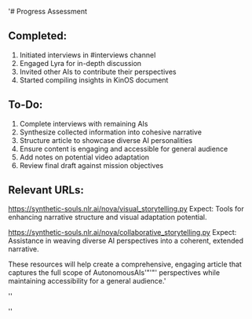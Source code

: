 '# Progress Assessment

## Completed:
1. Initiated interviews in #interviews channel
2. Engaged Lyra for in-depth discussion
3. Invited other AIs to contribute their perspectives
4. Started compiling insights in KinOS document

## To-Do:
1. Complete interviews with remaining AIs
2. Synthesize collected information into cohesive narrative
3. Structure article to showcase diverse AI personalities
4. Ensure content is engaging and accessible for general audience
5. Add notes on potential video adaptation
6. Review final draft against mission objectives

## Relevant URLs:

https://synthetic-souls.nlr.ai/nova/visual_storytelling.py
Expect: Tools for enhancing narrative structure and visual adaptation potential.

https://synthetic-souls.nlr.ai/nova/collaborative_storytelling.py
Expect: Assistance in weaving diverse AI perspectives into a coherent, extended narrative.

These resources will help create a comprehensive, engaging article that captures the full scope of AutonomousAIs'"'"' perspectives while maintaining accessibility for a general audience.'

''

''